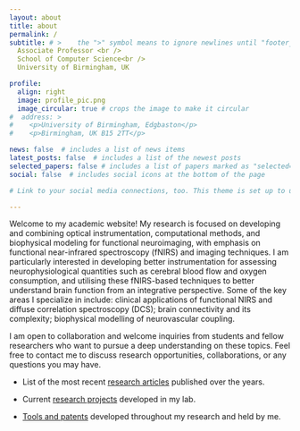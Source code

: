 ```yaml
---
layout: about
title: about
permalink: /
subtitle: # >    the ">" symbol means to ignore newlines until "footer_text:"
  Associate Professor <br />
  School of Computer Science<br />
  University of Birmingham, UK

profile:
  align: right
  image: profile_pic.png
  image_circular: true # crops the image to make it circular
#  address: >
#    <p>University of Birmingham, Edgbaston</p>
#    <p>Birmingham, UK B15 2TT</p>

news: false  # includes a list of news items
latest_posts: false  # includes a list of the newest posts
selected_papers: false # includes a list of papers marked as "selected={true}"
social: false  # includes social icons at the bottom of the page

# Link to your social media connections, too. This theme is set up to use [Font Awesome icons](http://fortawesome.github.io/Font-Awesome/) and [Academicons](https://jpswalsh.github.io/academicons/), like the ones below. Add your Facebook, Twitter, LinkedIn, Google Scholar, or just disable all of them.

---
```


Welcome to my academic website! My research is focused on developing and combining optical instrumentation, computational methods, and biophysical modeling for functional neuroimaging, with emphasis on functional near-infrared spectroscopy (fNIRS) and imaging techniques. I am particularly interested in developing better instrumentation for assessing neurophysiological quantities such as cerebral blood flow and oxygen consumption, and  utilising these fNIRS-based techniques to better understand brain function from an integrative perspective. Some of the key areas I specialize in include: clinical applications of functional NIRS and diffuse correlation spectroscopy (DCS); brain connectivity and its complexity; biophysical modelling of neurovascular coupling. 

I am open to collaboration and welcome inquiries from students and fellow researchers who want to pursue a deep understanding on these topics. Feel free to contact me to discuss research opportunities, collaborations, or any questions you may have. 

* List of the most recent [research articles](https://rcmesquita.github.io/publications/) published over the years. 

* Current [research projects](https://rcmesquita.github.io/projects/) developed in my lab. 

* [Tools and patents](https://rcmesquita.github.io/repositories/) developed throughout my research and held by me. 
